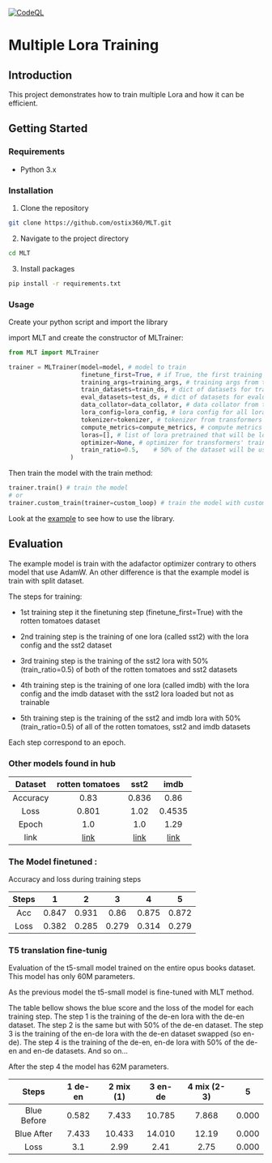 [![CodeQL](https://github.com/ostix360/MLT/actions/workflows/codeql.yml/badge.svg?event=push)](https://github.com/ostix360/MLT/actions/workflows/codeql.yml)

# Multiple Lora Training

## Introduction

This project demonstrates how to train multiple Lora and how it can be efficient.



## Getting Started

### Requirements

-   Python 3.x


### Installation

1. Clone the repository

```bash
git clone https://github.com/ostix360/MLT.git
```

2. Navigate to the project directory

```bash
cd MLT
```

3. Install packages

```bash
pip install -r requirements.txt
```
       

### Usage

Create your python script and import the library

import MLT and create the constructor of MLTrainer:

```python
from MLT import MLTrainer

trainer = MLTrainer(model=model, # model to train
                    finetune_first=True, # if True, the first training step will finetune the model with the first dataset
                    training_args=training_args, # training args from transformers
                    train_datasets=train_ds, # dict of datasets for training
                    eval_datasets=test_ds, # dict of datasets for evaluation
                    data_collator=data_collator, # data collator from transformers
                    lora_config=lora_config, # lora config for all lora that will be trained
                    tokenizer=tokenizer, # tokenizer from transformers
                    compute_metrics=compute_metrics, # compute metrics for transformers' trainer
                    loras=[], # list of lora pretrained that will be loaded and trained if their names are in the train_datasets
                    optimizer=None, # optimizer for transformers' trainer
                    train_ratio=0.5,    # 50% of the dataset will be used for the multiple lora training part
                 )
```

Then train the model with the train method:

```python
trainer.train() # train the model
# or
trainer.custom_train(trainer=custom_loop) # train the model with custom training loop
```

Look at the [example](https://github.com/ostix360/MLT/blob/master/example.py) to see how to use the library.


## Evaluation 

The example model is train with the adafactor optimizer contrary to others model that use AdamW.
An other difference is that the example model is train with split dataset.

The steps for training:
- 1st training step it the finetuning step (finetune_first=True) with the rotten tomatoes dataset

- 2nd training step is the training of one lora (called sst2) with the lora config and the sst2 dataset

- 3rd training step is the training of the sst2 lora with 50% (train_ratio=0.5) of both of the rotten tomatoes and sst2 datasets

- 4th training step is the training of one lora (called imdb) with the lora config and the imdb dataset with the sst2 lora loaded but not as trainable

- 5th training step is the training of the sst2 and imdb lora with 50% (train_ratio=0.5) of all of the rotten tomatoes, sst2 and imdb datasets

Each step correspond to an epoch.

### Other models found in hub

| Dataset  |                            rotten tomatoes                            |                       sst2                       |                               imdb                               |
|:--------:|:---------------------------------------------------------------------:|:------------------------------------------------:|:----------------------------------------------------------------:|
| Accuracy |                                 0.83                                  |                      0.836                       |                               0.86                               |
|   Loss   |                                 0.801                                 |                       1.02                       |                              0.4535                              |
|  Epoch   |                                  1.0                                  |                       1.0                        |                               1.29                               |
|   link   | [link](https://huggingface.co/flowfree/bert-finetuned-rottentomatoes) | [link](https://huggingface.co/ostix360/MLT-sst2) | [link](https://huggingface.co/fabriceyhc/bert-base-uncased-imdb) |

### The Model finetuned : 

Accuracy and loss during training steps

| Steps |   1   |   2   |   3   |   4   |   5   |
|:-----:|:-----:|:-----:|:-----:|:-----:|:-----:|
|  Acc  | 0.847 | 0.931 | 0.86  | 0.875 | 0.872 |
| Loss  | 0.382 | 0.285 | 0.279 | 0.314 | 0.279 |


### T5 translation fine-tunig

Evaluation of the t5-small model trained on the entire opus books dataset.
This model has only 60M parameters.

As the previous model the t5-small model is fine-tuned with MLT method.



The table bellow shows the blue score and the loss of the model for each training step.
The step 1 is the training of the de-en lora with the de-en dataset.
The step 2 is the same but with 50% of the de-en dataset.
The step 3 is the training of the en-de lora with the de-en dataset swapped (so en-de).
The step 4 is the training of the de-en, en-de lora with 50% of the de-en and en-de datasets.
And so on...

After the step 4 the model has 62M parameters.

|    Steps    | 1 de-en | 2 mix (1) | 3 en-de | 4 mix (2-3) |   5   |
|:-----------:|:-------:|:---------:|:-------:|:-----------:|:-----:|
| Blue Before |  0.582  |   7.433   | 10.785  |    7.868    | 0.000 |
| Blue After  |  7.433  |  10.433   | 14.010  |    12.19    | 0.000 |
|    Loss     |   3.1   |   2.99    |  2.41   |    2.75     | 0.000 |


